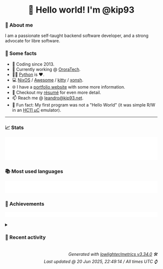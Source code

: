 <!-- README template, populated using this action:
     https://github.com/kip93/kip93/blob/main/.github/workflows/readme.yml. -->

<h1 align="center">👋 Hello world! I'm @kip93</h1> <!-- LOGIN => username -->

### 👤 About me

I am a passionate self-taught backend software developer, and a strong advocate for libre software.


### 💬 Some facts

* 📅 Coding since 2013.
* 💼 Currently working @ [OroraTech](https://ororatech.com/).
* 👨‍💻 [Python](https://github.com/search?q=user%3Akip93&l=python) is ❤️. <!-- LOGIN => username -->
* 💻 [NixOS](https://github.com/NixOS/) /
     [Awesome](https://github.com/awesomeWM/) /
     [kitty](https://github.com/kovidgoyal/kitty/) /
     [xonsh](https://github.com/xonsh/).
* 🌐 I have a [portfolio website](https://kip93.net/) with some more information.
* 📝 Checkout my [résumé](https://kip93.net/resume/) for even more detail.
* 📫 Reach me @ [leandro@kip93.net](mailto:leandro@kip93.net).
* 🎲 Fun fact: My first program was not a "Hello World" (it was simple R/W in an [HC11 µC](https://en.wikipedia.org/wiki/68HC11) emulator).


-----------------------------------------------------------------------------------------------------------------------


### 📈 Stats

![](./stats.svg)


### 📚 Most used languages <!-- by percentage, in decreasing order -->

![](./languages.svg)


### 🏅 Achievements

![](./achievements.svg)


<details> <!-- Last activity -->
<!-- Almost verbatim copy of https://github.com/lowlighter/metrics/blob/latest/source/templates/markdown/partials/activity.ejs, but restructured to be foldable. -->
<summary><h3>📰 Recent activity</h3></summary>

* #️⃣ Opened [#730 email: Undeliverable message report](https://github.com/NixOS/infra/issues/730) in [NixOS/infra](https://github.com/NixOS/infra)
  * *On 11 Jun 2025, 19:12:18*
* ➡️ Pushed 1 commit in [kip93/nixos-hardware](https://github.com/kip93/nixos-hardware) on branch `infinitybook-gen9-amd`
  * [#ddd49b3](https://github.com/kip93/nixos-hardware/commit/ddd49b3) Forgot README
  * *On 6 Jun 2025, 18:03:19*
* 🔃 Opened [#1498 Add support for TUXEDO InfinityBook Pro AMD Gen9](https://github.com/NixOS/nixos-hardware/pull/1498) in [NixOS/nixos-hardware](https://github.com/NixOS/nixos-hardware)
                * 4 files changed `++8 --0`
  * *On 6 Jun 2025, 17:43:40*
* ⏺️ Created new branch infinitybook-gen9-amd in [kip93/nixos-hardware](https://github.com/kip93/nixos-hardware)
  * *On 6 Jun 2025, 17:38:23*
</details>


<h6 align="right"><em>
    Generated with <a href="https://github.com/lowlighter/metrics/tree/latest/">lowlighter/metrics v3.34.0</a> 🛠️<br> <!-- VERSION => MAJOR.minor.patch -->
    Last updated @ 20 Jun 2025, 22:49:14 / All times UTC ⌚ <!-- meta.generated => DD/MM/YYYY, hh:mm -->
</em></h6>
